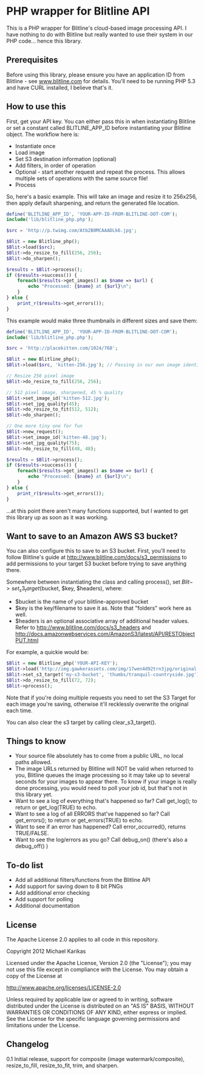 # PHP wrapper for Blitline API

This is a PHP wrapper for Blitline's cloud-based image processing API.  I have nothing to do with Blitline but really wanted to use their system in our PHP code... hence this library.

## Prerequisites
Before using this library, please ensure you have an application ID from Blitline - see www.blitline.com for details.
You'll need to be running PHP 5.3 and have CURL installed, I believe that's it.

## How to use this

First, get your API key.  You can either pass this in when instantiating Blitline or set a constant called BLITLINE_APP_ID before instantiating your Blitline object.
The workflow here is:
- Instantiate once
- Load image
- Set S3 destination information (optional)
- Add filters, in order of operation
- Optional - start another request and repeat the process.  This allows multiple sets of operations with the same source file!
- Process

So, here's a basic example.  This will take an image and resize it to 256x256, then apply default sharpening, and return the generated file location.

```php
define('BLITLINE_APP_ID', 'YOUR-APP-ID-FROM-BLITLINE-DOT-COM');
include('lib/blitline_php.php');

$src = 'http://p.twimg.com/Atb2B0MCAAADLk6.jpg';

$Blit = new Blitline_php();
$Blit->load($src);
$Blit->do_resize_to_fill(256, 256);
$Blit->do_sharpen();

$results = $Blit->process();
if ($results->success()) {
	foreach($results->get_images() as $name => $url) {
		echo "Processed: {$name} at {$url}\n";
	}
} else {
	print_r($results->get_errors());
}
```

This example would make three thumbnails in different sizes and save them:

```php
define('BLITLINE_APP_ID', 'YOUR-APP-ID-FROM-BLITLINE-DOT-COM');
include('lib/blitline_php.php');

$src = 'http://placekitten.com/1024/768';

$Blit = new Blitline_php();
$Blit->load($src, 'kitten-256.jpg'); // Passing in our own image identifier

// Resize 256 pixel image
$Blit->do_resize_to_fill(256, 256);

// 512 pixel image, sharpened, 45 % quality
$Blit->set_image_id('kitten-512.jpg');
$Blit->set_jpg_quality(45);
$Blit->do_resize_to_fit(512, 512);
$Blit->do_sharpen();

// One more tiny one for fun
$Blit->new_request();
$Blit->set_image_id('kitten-48.jpg');
$Blit->set_jpg_quality(75);
$Blit->do_resize_to_fill(48, 48);

$results = $Blit->process();
if ($results->success()) {
	foreach($results->get_images() as $name => $url) {
		echo "Processed: {$name} at {$url}\n";
	}
} else {
	print_r($results->get_errors());
}
```

...at this point there aren't many functions supported, but I wanted to get this library up as soon as it was working.

## Want to save to an Amazon AWS S3 bucket?
You can also configure this to save to an S3 bucket.  First, you'll need to follow Blitline's guide at http://www.blitline.com/docs/s3_permissions to add permissions to your target S3 bucket before trying to save anything there.

Somewhere between instantiating the class and calling process(), set $Blit->set_s3_target($bucket, $key, $headers), where:
- $bucket is the name of your blitline-approved bucket
- $key is the key/filename to save it as.  Note that "folders" work here as well.
- $headers is an optional associative array of additional header values.  Refer to http://www.blitline.com/docs/s3_headers and http://docs.amazonwebservices.com/AmazonS3/latest/API/RESTObjectPUT.html

For example, a quickie would be:

```php
$Blit = new Blitline_php('YOUR-API-KEY');
$Blit->load('http://img.gawkerassets.com/img/17wen4d92trn3jpg/original.jpg');
$Blit->set_s3_target('my-s3-bucket', 'thumbs/tranquil-countryside.jpg');
$Blit->do_resize_to_fill(72, 72);
$Blit->process();
```

Note that if you're doing multiple requests you need to set the S3 Target for each image you're saving, otherwise it'll recklessly overwrite the original each time.

You can also clear the s3 target by calling clear_s3_target().

## Things to know
- Your source file absolutely has to come from a public URL, no local paths allowed.
- The image URLs returned by Blitline will NOT be valid when returned to you, Blitline queues the image processing so it may take up to several seconds for your images to appear there.  To know if your image is really done processing, you would need to poll your job id, but that's not in this library yet.
- Want to see a log of everything that's happened so far?  Call get_log(); to return or get_log(TRUE) to echo.
- Want to see a log of all ERRORS that've happened so far?  Call get_errors(); to return or get_errors(TRUE) to echo.
- Want to see if an error has happened?  Call error_occurred(), returns TRUE/FALSE.
- Want to see the log/errors as you go?  Call debug_on() (there's also a debug_off() )

## To-do list
- Add all additional filters/functions from the Blitline API
- Add support for saving down to 8 bit PNGs
- Add additional error checking
- Add support for polling
- Additional documentation

## License
The Apache License 2.0 applies to all code in this repository.

Copyright 2012 Michael Karikas

Licensed under the Apache License, Version 2.0 (the "License"); you may not use this file except in compliance with the License. You may obtain a copy of the License at

http://www.apache.org/licenses/LICENSE-2.0

Unless required by applicable law or agreed to in writing, software distributed under the License is distributed on an "AS IS" BASIS, WITHOUT WARRANTIES OR CONDITIONS OF ANY KIND, either express or implied. See the License for the specific language governing permissions and limitations under the License.

## Changelog

0.1
Initial release, support for composite (image watermark/composite), resize_to_fill, resize_to_fit, trim, and sharpen.